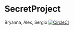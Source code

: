 # SecretProject
Bryanna, Alex, Sergio
[![CircleCI](https://circleci.com/gh/APonce24/SecretProject.svg?style=svg)](https://circleci.com/gh/APonce24/SecretProject)
